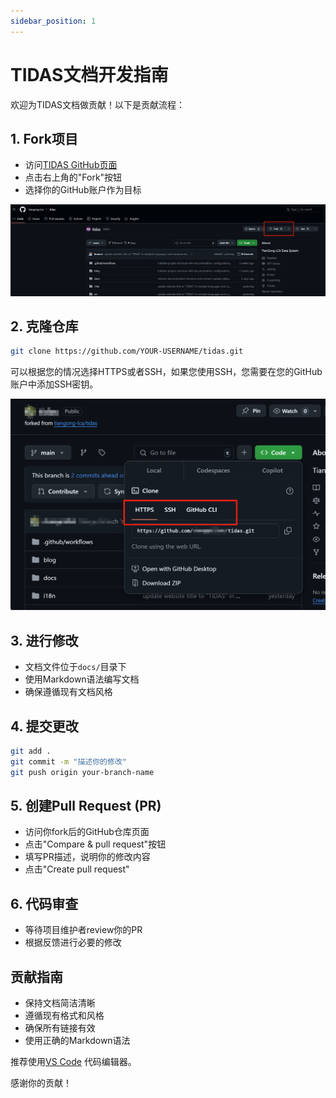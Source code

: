 ```yaml
---
sidebar_position: 1
---
```



# TIDAS文档开发指南

欢迎为TIDAS文档做贡献！以下是贡献流程：

## 1. Fork项目

- 访问[TIDAS GitHub页面](https://github.com/tiangong-lca/tidas)
- 点击右上角的"Fork"按钮
- 选择你的GitHub账户作为目标

![Fork位置](../../static/img/en/git-fork.png)

## 2. 克隆仓库

```bash
git clone https://github.com/YOUR-USERNAME/tidas.git 
```

可以根据您的情况选择HTTPS或者SSH，如果您使用SSH，您需要在您的GitHub账户中添加SSH密钥。

![链接位置](../../static/img/en/git-clone.png)

## 3. 进行修改

- 文档文件位于`docs/`目录下
- 使用Markdown语法编写文档
- 确保遵循现有文档风格

## 4. 提交更改

```bash
git add .
git commit -m "描述你的修改"
git push origin your-branch-name
```

## 5. 创建Pull Request (PR)

- 访问你fork后的GitHub仓库页面
- 点击"Compare & pull request"按钮
- 填写PR描述，说明你的修改内容
- 点击"Create pull request"

## 6. 代码审查

- 等待项目维护者review你的PR
- 根据反馈进行必要的修改

## 贡献指南

- 保持文档简洁清晰
- 遵循现有格式和风格
- 确保所有链接有效
- 使用正确的Markdown语法

推荐使用[VS Code](https://code.visualstudio.com/) 代码编辑器。

感谢你的贡献！

